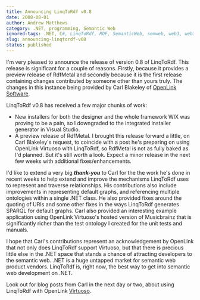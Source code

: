 ```yaml
---
title: Announcing LinqToRdf v0.8
date: 2008-08-01
author: Andrew Matthews
category: .NET, programming, Semantic Web
ignored-tags: .NET, C#, LinqToRdf, RDF, SemanticWeb, semweb, web3, web3.0
slug: announcing-linqtordf-v08
status: published
---
```


I'm very pleased to announce the release of version 0.8 of LinqToRdf. This release is significant for a couple of reasons. Firstly, because it provides a preview release of RdfMetal and secondly because it is the first release containing changes contributed by someone other than yours truly. The changes in this instance being provided by Carl Blakeley of [OpenLink Software](http://www.openlinksw.com).

LinqToRdf v0.8 has received a few major chunks of work:

-   New installers for both the designer and the whole framework
   WIX was proving to be a pain, so I downgraded to the integrated installer generator in Visual Studio.
-   A preview release of RdfMetal. I brought this release forward a little, on Carl Blakeley's request, to coincide with a post he's preparing on using OpenLink Virtuoso with LinqToRdf, so RdfMetal is not as fully baked as I'd planned. But it's still worth a look. Expect a minor release in the next few weeks with additional fixes/enhancements.

I'd like to extend a very big ***thank-you*** to Carl for the the work he's done in recent weeks to help extend and improve the mechanisms LinqToRdf uses to represent and traverse relationships. His contributions also include improvements in representing default graphs, and referencing multiple ontologies within a single .NET class. He also provided fixes around the quoting of URIs and some other fixes in the ways LinqToRdf generates SPARQL for default graphs. Carl also provided an interesting example application using OpenLink Virtuoso's hosted version of Musicbrainz that is significantly richer than the test ontology I created for the unit tests and manuals.

I hope that Carl's contributions represent an acknowledgement by OpenLink that not only does LinqToRdf support Virtuoso, but that there is precious little else in the .NET space that stands a chance of attracting developers to the semantic web. .NET is a huge untapped market for semantic web product vendors. LinqToRdf is, right now, the best way to get into semantic web development on .NET.

Look out for blog posts from Carl in the next day or two, about using LinqToRdf with OpenLink [Virtuoso](http://virtuoso.openlinksw.com/).
